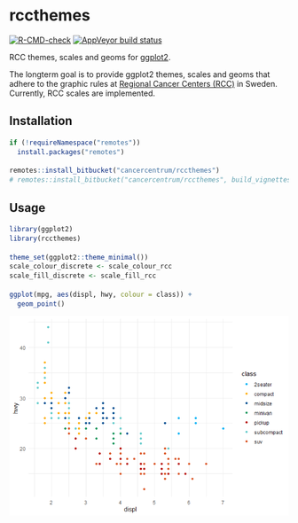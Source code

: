 # rccthemes

[![R-CMD-check](https://github.com/cancercentrum/rccthemes/actions/workflows/R-CMD-check.yaml/badge.svg)](https://github.com/cancercentrum/rccthemes/actions/workflows/R-CMD-check.yaml)
[![AppVeyor build
status](https://ci.appveyor.com/api/projects/status/qgkdgjy8rc8e60x7/branch/master?svg=true)](https://ci.appveyor.com/project/oc1lojo/rccthemes/branch/master)

RCC themes, scales and geoms for
[ggplot2](https://ggplot2.tidyverse.org).

The longterm goal is to provide ggplot2 themes, scales and geoms that
adhere to the graphic rules at [Regional Cancer Centers
(RCC)](https://www.cancercentrum.se) in Sweden. Currently, RCC scales
are implemented.

## Installation

``` r
if (!requireNamespace("remotes"))
  install.packages("remotes")

remotes::install_bitbucket("cancercentrum/rccthemes")
# remotes::install_bitbucket("cancercentrum/rccthemes", build_vignettes = TRUE) # also vignette
```

## Usage

``` r
library(ggplot2)
library(rccthemes)

theme_set(ggplot2::theme_minimal())
scale_colour_discrete <- scale_colour_rcc
scale_fill_discrete <- scale_fill_rcc

ggplot(mpg, aes(displ, hwy, colour = class)) +
  geom_point()
```

![](man/figures/README-example-1.png)
